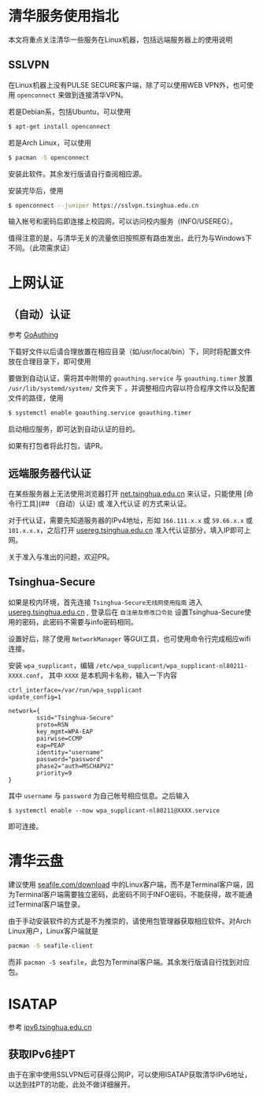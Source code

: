 # 清华服务使用指北

本文将重点关注清华一些服务在Linux机器，包括远端服务器上的使用说明

## SSLVPN

在Linux机器上没有PULSE SECURE客户端，除了可以使用WEB VPN外，也可使用 `openconnect` 来做到连接清华VPN。

若是Debian系，包括Ubuntu，可以使用

```bash
$ apt-get install openconnect
```

若是Arch Linux，可以使用

```bash
$ pacman -S openconnect
```

安装此软件。其余发行版请自行查阅相应源。

安装完毕后，使用

```bash
$ openconnect --juniper https://sslvpn.tsinghua.edu.cn
```

输入帐号和密码后即连接上校园网，可以访问校内服务（INFO/USEREG）。

值得注意的是，与清华无关的流量依旧按照原有路由发出，此行为与Windows下不同。（此项需求证）

# 上网认证

## （自动）认证

参考 [GoAuthing](https://github.com/z4yx/GoAuthing)

下载好文件以后请合理放置在相应目录（如/usr/local/bin）下，同时将配置文件放在合理目录下，即可使用

要做到自动认证，需将其中附带的 `goauthing.service` 与 `goauthing.timer` 放置 `/usr/lib/systemd/system/` 文件夹下 ，并调整相应内容以符合程序文件以及配置文件的路径，使用

``` bash
$ systemctl enable goauthing.service goauthing.timer
```

启动相应服务，即可达到自动认证的目的。

如果有打包者将此打包，请PR。

## 远端服务器代认证

在某些服务器上无法使用浏览器打开 [net.tsinghua.edu.cn](net.tsinghua.edu.cn) 来认证，只能使用 [命令行工具](## （自动）认证) 或 准入代认证 的方式来认证。

对于代认证，需要先知道服务器的IPv4地址，形如 `166.111.x.x` 或 `59.66.x.x` 或 `101.x.x.x`，之后打开 [usereg.tsinghua.edu.cn](usereg.tsinghua.edu.cn) 准入代认证部分，填入IP即可上网。

关于准入与准出的问题，欢迎PR。

## Tsinghua-Secure

如果是校内环境，首先连接 `Tsinghua-Secure无线网使用指南` 进入 [usereg.tsinghua.edu.cn](usereg.tsinghua.edu.cn) , 登录后在 `自注册及修改口令处` 设置Tsinghua-Secure使用的密码，此密码不需要与info密码相同。

设置好后，除了使用 `NetworkManager` 等GUI工具，也可使用命令行完成相应wifi连接。

安装 `wpa_supplicant`，编辑 `/etc/wpa_supplicant/wpa_supplicant-nl80211-XXXX.conf`， 其中 `XXXX` 是本机网卡名称，输入一下内容

```
ctrl_interface=/var/run/wpa_supplicant
update_config=1

network={
        ssid="Tsinghua-Secure"
        proto=RSN
        key_mgmt=WPA-EAP
        pairwise=CCMP
        eap=PEAP
        identity="username"
        password="password"
        phase2="auth=MSCHAPV2"
        priority=9
}     
```

其中 `username` 与 `password` 为自己帐号相应信息。之后输入

```
$ systemctl enable --now wpa_supplicant-nl80211@XXXX.service
```

即可连接。

# 清华云盘

建议使用 [seafile.com/download](seafile.com/download) 中的Linux客户端，而不是Terminal客户端，因为Terminal客户端需要独立密码，此密码不同于INFO密码，不能获得，故不能通过Terminal客户端登录。

由于手动安装软件的方式是不为推崇的，请使用包管理器获取相应软件。对Arch Linux用户，Linux客户端就是

```bash
pacman -S seafile-client
```

而非 `pacman -S seafile`，此包为Terminal客户端。其余发行版请自行找到对应包。

# ISATAP 
  
参考 [ipv6.tsinghua.edu.cn](ipv6.tsinghua.edu.cn)

## 获取IPv6挂PT

由于在家中使用SSLVPN后可获得公网IP，可以使用ISATAP获取清华IPv6地址，以达到挂PT的功能，此处不做详细展开。
